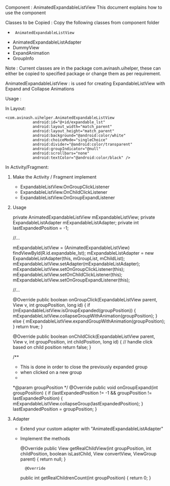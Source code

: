Component : AnimatedExpandableListView
This document explains how to use the component

Classes to be Copied :
Copy the following classes from component folder

 *      AnimatedExpandableListView
 *	AnimatedExpandableListAdapter
 *	DummyView
 *	ExpandAnimation
 *	GroupInfo

 Note : Current classes are in the package com.avinash.uihelper, these can either be copied to specified package or
 change them as per requirement.

AnimatedExpandableListView : is used for creating ExpandableListView with Expand and Collapse Animations

Usage :

In Layout:

	<com.avinash.uihelper.AnimatedExpandableListView
                android:id="@+id/expandable_lst"
                android:layout_width="match_parent"
                android:layout_height="match_parent"
                android:background="@android:color/white"
                android:choiceMode="singleChoice"
                android:divider="@android:color/transparent"
                android:groupIndicator="@null"
                android:scrollbars="none"
                android:textColor="@android:color/black" />

In Activity/Fragment:

1) Make the Activity / Fragment implement 
	
	* ExpandableListView.OnGroupClickListener
	* ExpandableListView.OnChildClickListener
	* ExpandableListView.OnGroupExpandListener

2) Usage	

	private AnimatedExpandableListView mExpandableListView;
	private ExpandableListAdapter mExpandableListAdapter;
	private int lastExpandedPosition = -1;
	
	//...
	
	mExpandableListView = (AnimatedExpandableListView) findViewById(R.id.expandable_lst);
	mExpandableListAdapter = new ExpandableListAdapter(this, mGroupList, mChildList);
        mExpandableListView.setAdapter(mExpandableListAdapter);
        mExpandableListView.setOnGroupClickListener(this);
        mExpandableListView.setOnChildClickListener(this);
        mExpandableListView.setOnGroupExpandListener(this);
	
	//...

	@Override
    	public boolean onGroupClick(ExpandableListView parent, View v, int groupPosition, long id) {
        if (mExpandableListView.isGroupExpanded(groupPosition)) {
            mExpandableListView.collapseGroupWithAnimation(groupPosition);
        } else {
            mExpandableListView.expandGroupWithAnimation(groupPosition);
        }
        return true;
    	}

	@Override
    	public boolean onChildClick(ExpandableListView parent, View v, int groupPosition, int childPosition, long id) {
        // handle click based on child position
        return false;
    	}

	/**
	* This is done in order to close the previously expanded group
	* when clicked on a new group
	*
	*@param groupPosition
	*/
	@Override
    	public void onGroupExpand(int groupPosition) {
        if (lastExpandedPosition != -1
                && groupPosition != lastExpandedPosition) {
            mExpandableListView.collapseGroup(lastExpandedPosition);
        }
        lastExpandedPosition = groupPosition;
    	}

3) Adapter

	* Extend your custom adapter with "AnimatedExpandableListAdapter"
	
	* Implement the methods
		
		@Override
    		public View getRealChildView(int groupPosition, int childPosition, boolean isLastChild, View convertView, ViewGroup parent) {
        	return null;
		}

    		@Override
		public int getRealChildrenCount(int groupPosition) {
        	return 0;
		}








